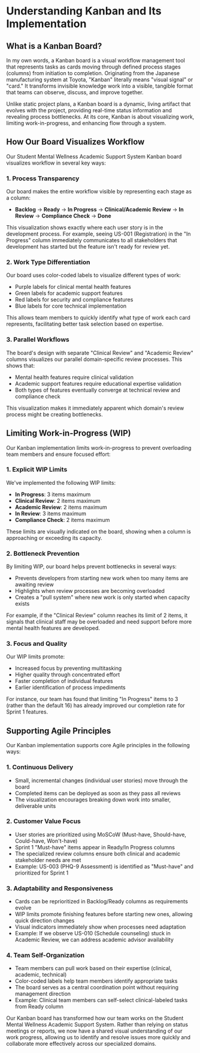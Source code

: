 # Understanding Kanban and Its Implementation

## What is a Kanban Board?

In my own words, a Kanban board is a visual workflow management tool that represents tasks as cards moving through defined process stages (columns) from initiation to completion. Originating from the Japanese manufacturing system at Toyota, "Kanban" literally means "visual signal" or "card." It transforms invisible knowledge work into a visible, tangible format that teams can observe, discuss, and improve together.

Unlike static project plans, a Kanban board is a dynamic, living artifact that evolves with the project, providing real-time status information and revealing process bottlenecks. At its core, Kanban is about visualizing work, limiting work-in-progress, and enhancing flow through a system.

## How Our Board Visualizes Workflow

Our Student Mental Wellness Academic Support System Kanban board visualizes workflow in several key ways:

### 1. Process Transparency

Our board makes the entire workflow visible by representing each stage as a column:
- **Backlog** → **Ready** → **In Progress** → **Clinical/Academic Review** → **In Review** → **Compliance Check** → **Done**

This visualization shows exactly where each user story is in the development process. For example, seeing US-001 (Registration) in the "In Progress" column immediately communicates to all stakeholders that development has started but the feature isn't ready for review yet.

### 2. Work Type Differentiation

Our board uses color-coded labels to visualize different types of work:
- Purple labels for clinical mental health features
- Green labels for academic support features  
- Red labels for security and compliance features
- Blue labels for core technical implementation

This allows team members to quickly identify what type of work each card represents, facilitating better task selection based on expertise.

### 3. Parallel Workflows

The board's design with separate "Clinical Review" and "Academic Review" columns visualizes our parallel domain-specific review processes. This shows that:
- Mental health features require clinical validation
- Academic support features require educational expertise validation
- Both types of features eventually converge at technical review and compliance check

This visualization makes it immediately apparent which domain's review process might be creating bottlenecks.

## Limiting Work-in-Progress (WIP)

Our Kanban implementation limits work-in-progress to prevent overloading team members and ensure focused effort:

### 1. Explicit WIP Limits

We've implemented the following WIP limits:
- **In Progress**: 3 items maximum
- **Clinical Review**: 2 items maximum
- **Academic Review**: 2 items maximum
- **In Review**: 3 items maximum
- **Compliance Check**: 2 items maximum

These limits are visually indicated on the board, showing when a column is approaching or exceeding its capacity.

### 2. Bottleneck Prevention

By limiting WIP, our board helps prevent bottlenecks in several ways:
- Prevents developers from starting new work when too many items are awaiting review
- Highlights when review processes are becoming overloaded
- Creates a "pull system" where new work is only started when capacity exists

For example, if the "Clinical Review" column reaches its limit of 2 items, it signals that clinical staff may be overloaded and need support before more mental health features are developed.

### 3. Focus and Quality

Our WIP limits promote:
- Increased focus by preventing multitasking
- Higher quality through concentrated effort
- Faster completion of individual features
- Earlier identification of process impediments

For instance, our team has found that limiting "In Progress" items to 3 (rather than the default 16) has already improved our completion rate for Sprint 1 features.

## Supporting Agile Principles

Our Kanban implementation supports core Agile principles in the following ways:

### 1. Continuous Delivery

- Small, incremental changes (individual user stories) move through the board
- Completed items can be deployed as soon as they pass all reviews
- The visualization encourages breaking down work into smaller, deliverable units


### 2. Customer Value Focus

- User stories are prioritized using MoSCoW (Must-have, Should-have, Could-have, Won't-have)
- Sprint 1 "Must-have" items appear in Ready/In Progress columns
- The specialized review columns ensure both clinical and academic stakeholder needs are met
- Example: US-003 (PHQ-9 Assessment) is identified as "Must-have" and prioritized for Sprint 1

### 3. Adaptability and Responsiveness

- Cards can be reprioritized in Backlog/Ready columns as requirements evolve
- WIP limits promote finishing features before starting new ones, allowing quick direction changes
- Visual indicators immediately show when processes need adaptation
- Example: If we observe US-010 (Schedule counseling) stuck in Academic Review, we can address academic advisor availability

### 4. Team Self-Organization

- Team members can pull work based on their expertise (clinical, academic, technical)
- Color-coded labels help team members identify appropriate tasks
- The board serves as a central coordination point without requiring management direction
- Example: Clinical team members can self-select clinical-labeled tasks from Ready column

Our Kanban board has transformed how our team works on the Student Mental Wellness Academic Support System. Rather than relying on status meetings or reports, we now have a shared visual understanding of our work progress, allowing us to identify and resolve issues more quickly and collaborate more effectively across our specialized domains.

